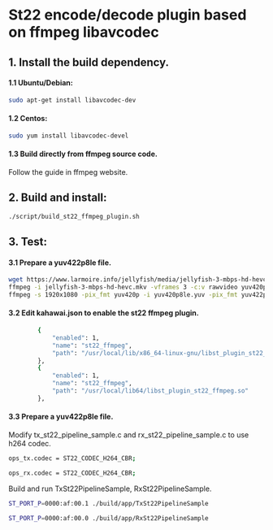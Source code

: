 # St22 encode/decode plugin based on ffmpeg libavcodec

## 1. Install the build dependency.
#### 1.1 Ubuntu/Debian:
```bash
sudo apt-get install libavcodec-dev
```
#### 1.2 Centos:
```bash
sudo yum install libavcodec-devel
```
#### 1.3 Build directly from ffmpeg source code.
Follow the guide in ffmpeg website.

## 2. Build and install:
```bash
./script/build_st22_ffmpeg_plugin.sh
```

## 3. Test:

#### 3.1 Prepare a yuv422p8le file.
```bash
wget https://www.larmoire.info/jellyfish/media/jellyfish-3-mbps-hd-hevc.mkv
ffmpeg -i jellyfish-3-mbps-hd-hevc.mkv -vframes 3 -c:v rawvideo yuv420p8le.yuv
ffmpeg -s 1920x1080 -pix_fmt yuv420p -i yuv420p8le.yuv -pix_fmt yuv422p test_planar8.yuv
```

#### 3.2 Edit kahawai.json to enable the st22 ffmpeg plugin.
```bash
        {
            "enabled": 1,
            "name": "st22_ffmpeg",
            "path": "/usr/local/lib/x86_64-linux-gnu/libst_plugin_st22_ffmpeg.so"
        },
        {
            "enabled": 1,
            "name": "st22_ffmpeg",
            "path": "/usr/local/lib64/libst_plugin_st22_ffmpeg.so"
        },
```

#### 3.3 Prepare a yuv422p8le file.
Modify tx_st22_pipeline_sample.c and rx_st22_pipeline_sample.c to use h264 codec.
```bash
ops_tx.codec = ST22_CODEC_H264_CBR;
```
```bash
ops_rx.codec = ST22_CODEC_H264_CBR;
```
Build and run TxSt22PipelineSample, RxSt22PipelineSample.
```bash
ST_PORT_P=0000:af:00.1 ./build/app/TxSt22PipelineSample
```
```bash
ST_PORT_P=0000:af:00.0 ./build/app/RxSt22PipelineSample
```